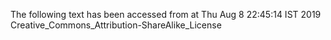 The following text has been accessed from at Thu Aug 8 22:45:14 IST 2019
Creative_Commons_Attribution-ShareAlike_License
